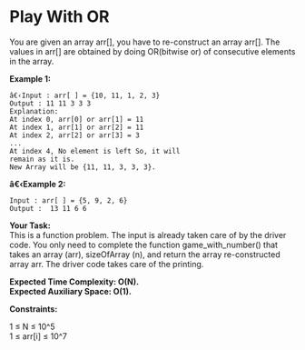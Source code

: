 # Play With OR 

You are given an array arr[], you have to re-construct an array arr[].
The values in arr[] are obtained by doing OR(bitwise or) of consecutive elements in the array.

**Example 1:**
```
â€‹Input : arr[ ] = {10, 11, 1, 2, 3}
Output : 11 11 3 3 3
Explanation:
At index 0, arr[0] or arr[1] = 11
At index 1, arr[1] or arr[2] = 11
At index 2, arr[2] or arr[3] = 3
...
At index 4, No element is left So, it will 
remain as it is.
New Array will be {11, 11, 3, 3, 3}.
```

**â€‹Example 2:**
```
Input : arr[ ] = {5, 9, 2, 6} 
Output :  13 11 6 6 
``` 

**Your Task:**<br>
This is a function problem. The input is already taken care of by the driver code. You only need to complete the function game_with_number() that takes an array (arr), sizeOfArray (n), and return the array re-constructed array arr. The driver code takes care of the printing.

**Expected Time Complexity: O(N).**<br>
**Expected Auxiliary Space: O(1).**

 

**Constraints:**<br>

1 ≤ N ≤ 10^5<br>
1 ≤ arr[i] ≤ 10^7
